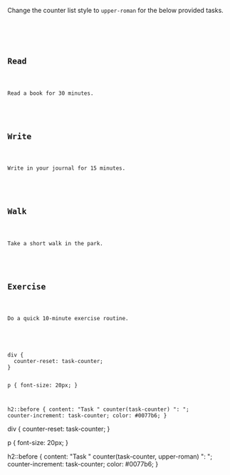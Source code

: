 Change the counter list style to `upper-roman` for the below provided tasks.

<codeblock language="css" type="exercise" testMode="fixedInput">
<code>
<panel language="html">
<div>
  <h2>Read</h2>
  <p>Read a book for 30 minutes.</p>

  <h2>Write</h2>
  <p>Write in your journal for 15 minutes.</p>

  <h2>Walk</h2>
  <p>Take a short walk in the park.</p>

  <h2>Exercise</h2>
  <p>Do a quick 10-minute exercise routine.</p>
</div>
</panel>
<panel language="css">
div {
  counter-reset: task-counter;
}

p {
  font-size: 20px;
}

h2::before {
  content: "Task " counter(task-counter) ": ";
  counter-increment: task-counter;
  color: #0077b6;
}
</panel>
</code>

<solution>
div {
  counter-reset: task-counter;
}

p {
  font-size: 20px;
}

h2::before {
  content: "Task " counter(task-counter, upper-roman) ": ";
  counter-increment: task-counter;
  color: #0077b6;
}
</solution>
</codeblock>
